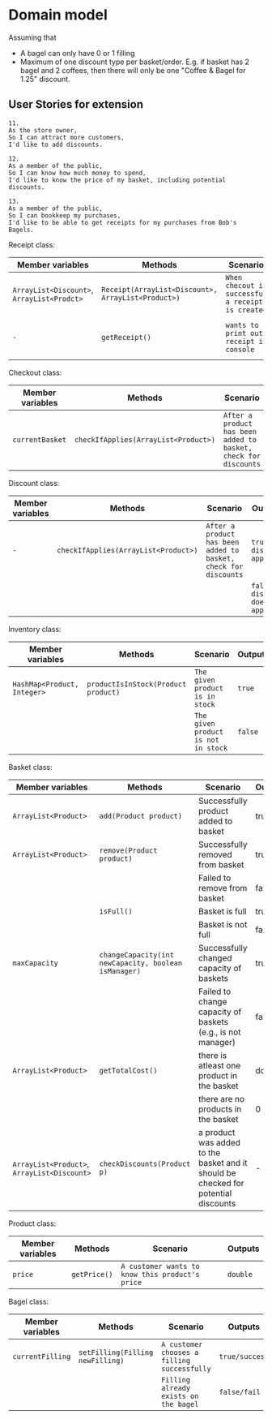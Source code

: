 # Domain model

Assuming that

- A bagel can only have 0 or 1 filling
- Maximum of one discount type per basket/order. E.g. if basket has 2 bagel and 2 coffees, then there 
will only be one "Coffee & Bagel for 1.25" discount.

## User Stories for extension

```
11.
As the store owner,
So I can attract more customers,
I'd like to add discounts.
```

```
12.
As a member of the public,
So I can know how much money to spend,
I'd like to know the price of my basket, including potential discounts.
```

```
13.
As a member of the public,
So I can bookkeep my purchases,
I'd like to be able to get receipts for my purchases from Bob's Bagels.
```

Receipt class:

| Member variables                           | Methods                                            | Scenario                                          | Outputs                         |
|--------------------------------------------|----------------------------------------------------|---------------------------------------------------|---------------------------------|
| `ArrayList<Discount>`, `ArrayList<Prodct>` | `Receipt(ArrayList<Discount>, ArrayList<Product>)` | `When checout is successful a receipt is created` | `a new receipt`                 |
| `-`                                        | `getReceipt()`                                     | `wants to print out receipt in console`           | `this receipt object as string` |

Checkout class:

| Member variables | Methods                              | Scenario                                                        | Outputs                                        |
|------------------|--------------------------------------|-----------------------------------------------------------------|------------------------------------------------|
| `currentBasket`  | `checkIfApplies(ArrayList<Product>)` | `After a product has been added to basket, check for discounts` | `A new receipt object for this purchase/order` |

Discount class:

| Member variables | Methods                              | Scenario                                                        | Outputs                            |
|------------------|--------------------------------------|-----------------------------------------------------------------|------------------------------------|
| `-`              | `checkIfApplies(ArrayList<Product>)` | `After a product has been added to basket, check for discounts` | `true, a discount applies`         |
|                  |                                      |                                                                 | `false, a discount does not apply` |

Inventory class:

| Member variables            | Methods                             | Scenario                            | Outputs |
|-----------------------------|-------------------------------------|-------------------------------------|---------|
| `HashMap<Product, Integer>` | `productIsInStock(Product product)` | `The given product is in stock`     | `true`  |
|                             |                                     | `The given product is not in stock` | `false` |

Basket class:

| Member variables                            | Methods                                              | Scenario                                                                           | Outputs |
|---------------------------------------------|------------------------------------------------------|------------------------------------------------------------------------------------|---------|
| `ArrayList<Product>`                        | `add(Product product)`                               | Successfully product added to basket                                               | true    |
| `ArrayList<Product>`                        | `remove(Product product)`                            | Successfully removed from basket                                                   | true    |
|                                             |                                                      | Failed to remove from basket                                                       | false   |
|                                             | `isFull()`                                           | Basket is full                                                                     | true    |
|                                             |                                                      | Basket is not full                                                                 | false   |
| `maxCapacity`                               | `changeCapacity(int newCapacity, boolean isManager)` | Successfully changed capacity of baskets                                           | true    |
|                                             |                                                      | Failed to change capacity of baskets (e.g., is not manager)                        | false   |
| `ArrayList<Product>`                        | `getTotalCost()`                                     | there is atleast one product in the basket                                         | double  |
|                                             |                                                      | there are no products in the basket                                                | 0       |
| `ArrayList<Product>`, `ArrayList<Discount>` | `checkDiscounts(Product p)`                          | a product was added to the basket and it should be checked for potential discounts | -       |

Product class:

| Member variables | Methods      | Scenario                                        | Outputs  |
|------------------|--------------|-------------------------------------------------|----------|
| `price`          | `getPrice()` | `A customer wants to know this product's price` | `double` |

Bagel class:

| Member variables | Methods                          | Scenario                                    | Outputs        |
|------------------|----------------------------------|---------------------------------------------|----------------|
| `currentFilling` | `setFilling(Filling newFilling)` | `A customer chooses a filling successfully` | `true/success` |
|                  |                                  | `Filling already exists on the bagel`       | `false/fail`   |
